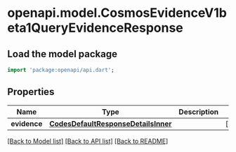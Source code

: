 # openapi.model.CosmosEvidenceV1beta1QueryEvidenceResponse

## Load the model package
```dart
import 'package:openapi/api.dart';
```

## Properties
Name | Type | Description | Notes
------------ | ------------- | ------------- | -------------
**evidence** | [**CodesDefaultResponseDetailsInner**](CodesDefaultResponseDetailsInner.md) |  | [optional] 

[[Back to Model list]](../README.md#documentation-for-models) [[Back to API list]](../README.md#documentation-for-api-endpoints) [[Back to README]](../README.md)


